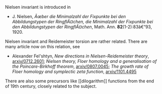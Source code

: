 Nielsen invariant is introduced in 

* J. Nielsen, _Ãœber die Minimalzahl der Fixpunkte bei den Abbildungstypen der RingflÃ¤chen, die Minimalzahl der Fixpunkte bei den Abbildungstypen der RingflÃ¤chen_, Math. Ann. __82__(1-2):83â€“93, 1920. 

Nielsen invariant and Reidemeister torsion are rather related. There are many article now on this relation, see 

* Alexander Fel'shtyn, _New directions in Nielsen-Reidemeister theory_, [arxiv/0712.2601](http://arxiv.org/abs/0712.2601); _Nielsen theory, Floer homology and a generalisation of the Poincare-Birkhoff theorem_, [arxiv/0807.0045](http://arxiv.org/abs/0807.0045); _The growth rate of Floer homology and symplectic zeta function_, [arxiv/1101.4495](http://arxiv.org/abs/1101.4495)

There are also some precursors like [[dilogarithm]] functions from the end of 19th century, closely related to the subject. 